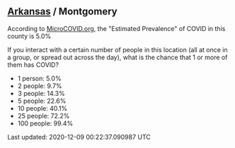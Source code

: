 
## [Arkansas](/united-states/arkansas) / Montgomery

According to [MicroCOVID.org](http://microcovid.org),
the "Estimated Prevalence" of COVID in this county is 5.0%

If you interact with a certain number of people in this location
(all at once in a group, or spread out across the day), what is the chance that
1 or more of them has COVID?

- 1 person: 5.0%
- 2 people: 9.7%
- 3 people: 14.3%
- 5 people: 22.6%
- 10 people: 40.1%
- 25 people: 72.2%
- 100 people: 99.4%

Last updated: 2020-12-09 00:22:37.090987 UTC
